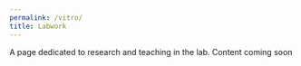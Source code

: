 ```yaml
---
permalink: /vitro/
title: Labwork
---
```


A page dedicated to research and teaching in the lab. Content coming soon
